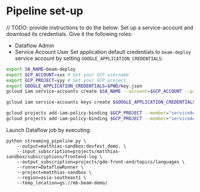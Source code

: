 # Pipeline set-up

// TODO: provide instructions to do the below:
Set up a service-account and download its credentials. Give it the following roles:
- Dataflow Admin
- Service Account User
Set application default credentials to `beam-deploy` service account by setting `GOOGLE_APPLICATION_CREDENTIALS`:

```bash
export SA_NAME=beam-deploy
export GCP_ACCOUNT=xxx # Set your GCP username
export GCP_PROJECT=yyy # Set your GCP project
export GOOGLE_APPLICATION_CREDENTIALS=$PWD/key.json
gcloud iam service-accounts create $SA_NAME --account=$GCP_ACCOUNT --project=$GCP_PROJECT
```

```bash
gcloud iam service-accounts keys create $GOOGLE_APPLICATION_CREDENTIALS --iam-account=$SA_NAME@$GCP_PROJECT.iam.gserviceaccount.com --account=$GCP_ACCOUNT
```

```bash
gcloud projects add-iam-policy-binding $GCP_PROJECT --member="serviceAccount:$SA_NAME@$GCP_PROJECT.iam.gserviceaccount.com" --role=roles/dataflow.admin --account=$GCP_ACCOUNT
gcloud projects add-iam-policy-binding $GCP_PROJECT --member="serviceAccount:$SA_NAME@$GCP_PROJECT.iam.gserviceaccount.com" --role roles/iam.serviceAccountUser --account=$GCP_ACCOUNT
```

Launch Dataflow job by executing:
```
python streaming_pipeline.py \
    --output=matthias-sandbox:devfest_demo. \
    --input_subscription=projects/matthias-sandbox/subscriptions/frontend-log \
    --output_subscription=projects/gde-front-end/topics/languages \
    --runner=DataflowRunner \
    --project=matthias-sandbox \
    --region=asia-southeast1 \
    --temp_location=gs://mb-beam-demo/
```